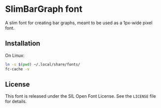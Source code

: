 # SlimBarGraph font

A slim font for creating bar graphs, meant to be used as a 1px-wide pixel font.


## Installation

On Linux:
```bash
ln -s $(pwd) ~/.local/share/fonts/
fc-cache -v
```


## License

This font is released under the SIL Open Font License. See the `LICENSE` file for details.
